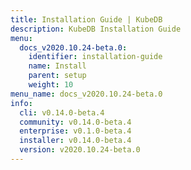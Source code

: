 ```yaml
---
title: Installation Guide | KubeDB
description: KubeDB Installation Guide
menu:
  docs_v2020.10.24-beta.0:
    identifier: installation-guide
    name: Install
    parent: setup
    weight: 10
menu_name: docs_v2020.10.24-beta.0
info:
  cli: v0.14.0-beta.4
  community: v0.14.0-beta.4
  enterprise: v0.1.0-beta.4
  installer: v0.14.0-beta.4
  version: v2020.10.24-beta.0
---
```


